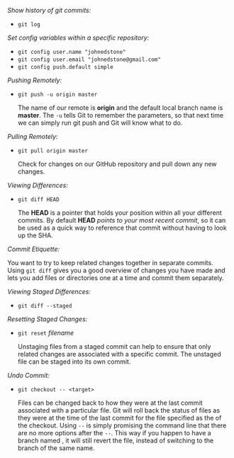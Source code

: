 _Show history of git commits:_
- `git log`

_Set config variables within a specific repository:_
- `git config user.name "johnedstone"`
- `git config user.email "johnedstone@gmail.com"`
- `git config push.default simple`

_Pushing Remotely:_
- `git push -u origin master`

  The name of our remote is **origin** and the default local branch name is **master**. The `-u` tells Git to remember the parameters, so that next time we can simply run git push and Git will know what to do.

_Pulling Remotely:_
- `git pull origin master`

  Check for changes on our GitHub repository and pull down any new changes.

_Viewing Differences:_
- `git diff HEAD`

  The **HEAD** is a pointer that holds your position within all your different commits. By default **HEAD** _points to your most recent commit_, so it can be used as a quick way to reference that commit without having to look up the SHA.

_Commit Etiquette:_

  You want to try to keep related changes together in separate commits. Using `git diff` gives you a good overview of changes you have made and lets you add files or directories one at a time and commit them separately.

_Viewing Staged Differences:_
- `git diff --staged`

_Resetting Staged Changes:_
- `git reset` _filename_

  Unstaging files from a staged commit can help to ensure that only related changes are associated with a specific commit.  The unstaged file can be staged into its own commit.

_Undo Commit:_
- `git checkout -- <target>`

  Files can be changed back to how they were at the last commit associated with a particular file. Git will roll back the status of files as they were at the time of the last commit for the file specified as the <target> of the checkout.  Using `--` is simply promising the command line that there are no more options after the `--`. This way if you happen to have a branch named <target>, it will still revert the file, instead of switching to the branch of the same name.
